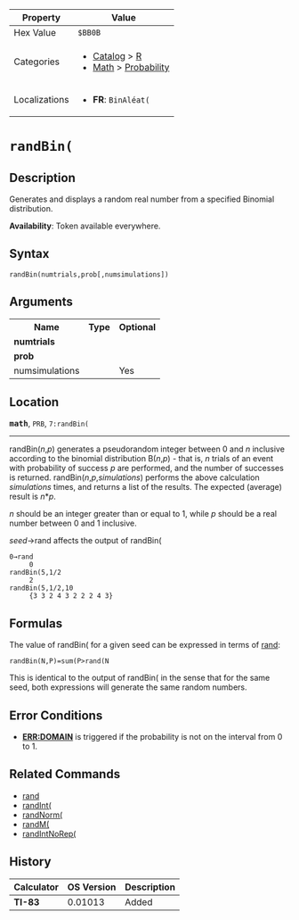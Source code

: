 | Property      | Value |
|---------------|-------|
| Hex Value     | `$BB0B`|
| Categories    | <ul><li>[Catalog](<../categories/Catalog.md>) > [R](<../categories/Catalog.md#R>)</li><li>[Math](<../categories/Math.md>) > [Probability](<../categories/Math.md#Probability>)</li></ul> |
| Localizations | <ul><li><b>FR</b>: `BinAléat(`</li></ul> |

# `randBin(`

## Description
Generates and displays a random real number from a specified Binomial distribution.


<b>Availability</b>: Token available everywhere.

## Syntax
`randBin(numtrials,prob[,numsimulations])`

## Arguments
<table>
<tr><th>Name</th><th>Type</th><th>Optional</th></tr>

<tr><td><b>numtrials</b></td><td></td><td></td></tr>

<tr><td><b>prob</b></td><td></td><td></td></tr>

<tr><td>numsimulations</td><td></td><td>Yes</td></tr>

</table>

## Location
<tt><kbd><b>math</b></kbd></tt>, `PRB`, `7:randBin(`
<hr>

randBin(_n_,_p_) generates a pseudorandom integer between 0 and _n_ inclusive according to the binomial distribution B(_n_,_p_) - that is, _n_ trials of an event with probability of success _p_ are performed, and the number of successes is returned. randBin(_n_,_p_,_simulations_) performs the above calculation _simulations_ times, and returns a list of the results. The expected (average) result is _n_*_p_.

_n_ should be an integer greater than or equal to 1, while _p_ should be a real number between 0 and 1 inclusive.

_seed_→rand affects the output of randBin(

```ti-basic
0→rand
     0
randBin(5,1/2
     2
randBin(5,1/2,10
     {3 3 2 4 3 2 2 2 4 3}
```

## Formulas

The value of randBin( for a given seed can be expressed in terms of [rand](/rand):

```ti-basic
randBin(N,P)=sum(P>rand(N
```

This is identical to the output of randBin( in the sense that for the same seed, both expressions will generate the same random numbers.

## Error Conditions

*   **[ERR:DOMAIN](/errors#domain)** is triggered if the probability is not on the interval from 0 to 1.

## Related Commands

*   [rand](/rand)
*   [randInt(](/randint)
*   [randNorm(](/randnorm)
*   [randM(](/randm)
*   [randIntNoRep(](/randintnorep)

## History
| Calculator | OS Version | Description |
|------------|------------|-------------|
| <b>TI-83</b> | 0.01013 | Added |



